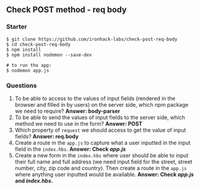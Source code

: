 ## Check POST method - req body

### Starter

```shell
$ git clone https://github.com/ironhack-labs/check-post-req-body
$ cd check-post-req-body
$ npm install
$ npm install nodemon --save-dev

# to run the app:
$ nodemon app.js
```

### Questions

1. To be able to access to the values of input fields (rendered in the browser and filled in by users) on the server side, which npm package we need to require? **Answer: body-parser**
2. To be able to send the values of input fields to the server side, which method we need to use in the form? **Answer: POST**
3. Which property of `request` we should access to get the value of input fields? **Answer: req.body**
4. Create a route in the `app.js` to capture what a user inputted in the input field in the `index.hbs`. **Answer: Check _app.js_**
5. Create a new form in the `index.hbs` where user should be able to input their full name and full address (we need input field for the street, street number, city, zip code and country). Then create a route in the `app.js` where anything user inputted would be available. **Answer: Check _app.js_ and _index.hbs_.**
